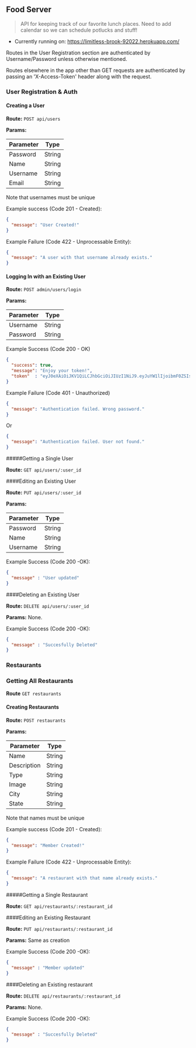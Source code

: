 ## Food Server

> API for keeping track of our favorite lunch places. Need to add calendar so we can schedule potlucks and stuff!

* Currently running on: https://limitless-brook-92022.herokuapp.com/

Routes in the User Registration section are authenticated
by Username/Password unless otherwise mentioned.

Routes elsewhere in the app other than GET requests are authenticated by passing
an 'X-Access-Token' header along with the request.

### User Registration & Auth

#### Creating a User

**Route:** `POST api/users`

**Params:**

| Parameter |  Type  |
| --------- |  ----  |
|  Password | String |
|  Name     | String |
|  Username | String |
|  Email    | String |

Note that usernames must be unique

Example success (Code 201 - Created):

```json
{
  "message": "User Created!"
}
```
Example Failure (Code 422 - Unprocessable Entity):

```json
{
  "message": "A user with that username already exists."
}
```

#### Logging In with an Existing User

**Route:** `POST admin/users/login`

**Params:**

| Parameter | Type   |
| --------- | ------ |
| Username  | String |
| Password  | String |

Example Success (Code 200 - OK)

```json
{
  "success": true,
  "message": "Enjoy your token!",
  "token"  : "eyJ0eXAiOiJKV1QiLCJhbGciOiJIUzI1NiJ9.eyJuYW1lIjoibmF0ZSIsInVzZXJuYW1lIjoibmF0ZSIsImlhdCI6MTQ0NDg1MTcxNSwiZXhwIjoxNDQ0OTM4MTE1fQ.9kOJEZb_f7HZ8RgmqbPwhDXALx2TDR1fH5lzPtlGzcA"
}
```

Example Failure (Code 401 - Unauthorized)

```json
{
  "message": "Authentication failed. Wrong password."
}
```
Or

```json
{
  "message": "Authentication failed. User not found."
}
```
#####Getting a Single User

**Route:** `GET api/users/:user_id`

####Editing an Existing User

**Route:** `PUT api/users/:user_id`

**Params:**

| Parameter |  Type  |
| --------- |  ----  |
|  Password | String |
|  Name     | String |
|  Username | String |

Example Success (Code 200 -OK):

```json
{
  "message" : "User updated"
}
```

####Deleting an Existing User

**Route:** `DELETE api/users/:user_id`

**Params:** None.

Example Success (Code 200 -OK):

```json
{
  "message" : "Succesfully Deleted"
}
```


### Restaurants

### Getting All Restaurants

**Route** `GET restaurants`

#### Creating Restaurants

**Route:** `POST restaurants`

**Params:**

| Parameter    |  Type  |
| ---------    |  ----  |
|  Name        | String |
|  Description | String |
|  Type        | String |
|  Image       | String |
|  City        | String |
|  State       | String |


Note that names must be unique

Example success (Code 201 - Created):

```json
{
  "message": "Member Created!"
}
```
Example Failure (Code 422 - Unprocessable Entity):

```json
{
  "message": "A restaurant with that name already exists."
}
```
#####Getting a Single Restaurant

**Route:** `GET api/restaurants/:restaurant_id`

####Editing an Existing Restaurant

**Route:** `PUT api/restaurants/:restaurant_id`

**Params:** Same as creation

Example Success (Code 200 -OK):

```json
{
  "message" : "Member updated"
}
```

####Deleting an Existing restaurant

**Route:** `DELETE api/restaurants/:restaurant_id`

**Params:** None.

Example Success (Code 200 -OK):

```json
{
  "message" : "Succesfully Deleted"
}
```
